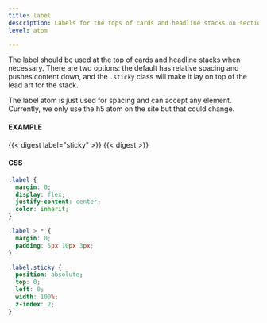 ```yaml
---
title: label
description: Labels for the tops of cards and headline stacks on section pages.
level: atom

---
```

The label should be used at the top of cards and headline stacks when necessary. There are two options: the default has relative spacing and pushes content down, and the `.sticky` class will make it lay on top of the lead art for the stack.

The label atom is just used for spacing and can accept any element. Currently, we only use the h5 atom on the site but that could change.

#### EXAMPLE
<div class="example grid">
  {{< digest label="sticky" >}}
  {{< digest >}}
</div>

#### CSS
```css
.label {
  margin: 0;
  display: flex;
  justify-content: center;
  color: inherit;
}

.label > * {
  margin: 0;
  padding: 5px 10px 3px;
}

.label.sticky {
  position: absolute;
  top: 0;
  left: 0;
  width: 100%;
  z-index: 2;
}
```
